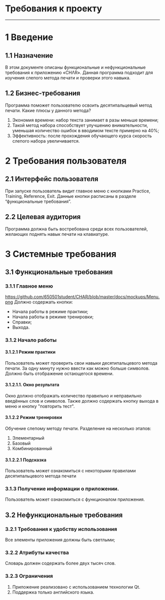 # Требования к проекту
***
# 1 Введение
## 1.1 Назначение
В этом документе описаны функциональные и нефункциональные требования к приложению «CHΛR». Данная программа подходит для изучения слепого метода печати и проверки этого навыка.

## 1.2 Бизнес-требования
Программа поможет пользователю освоить десятипальцевый метод печати. Какие плюсы у данного метода?
1) Экономия времени: набор текста занимает в разы меньше времени;
2) Такой метод набора способствует улучшению внимательности, уменьшая количество ошибок в вводимом тексте примерно на 40%;
3) Эффективность: после прохождения обучающего курса скорость слепого набора увеличивается.

# 2 Требования пользователя
## 2.1 Интерфейс пользователя
При запуске пользователь видит главное меню с кнопками Practice, Training, Reference, Exit. Данные кнопки расписаны в разделе “функциональные требования”. 

## 2.2 Целевая аудитория
Программа должна быть востребована среди всех пользователей, желающих поднять навык печати на клавиатуре.

# 3 Системные требования
## 3.1 Функциональные требования
### 3.1.1 Главное меню
https://github.com/650501student/CHAR/blob/master/docs/mockups/Menu.png
Должно содержать кнопки:
+ Начала работы в режиме практики;
+ Начала работы в режиме тренировки;
+ Справки;
+ Выхода.
### 3.1.2 Начало работы
#### 3.1.2.1 Режим практики
Пользователь может проверить свои навыки десятипальцевого метода печати. За одну минуту нужно ввести как можно больше символов. Должно быть отображение остающегося времени.

#### 3.1.2.1.1. Окно результата
Окно должно отображать количество правильно и неправильно введённых слов и символов. Также должно содержать кнопку выхода в меню и кнопку "повторить тест".

#### 3.1.2.2 Режим тренировки
Обучение слепому методу печати. Разделение на несколько этапов:
1. Элементарный
2. Базовый
3. Комбинированный

#### 3.1.2.2.1 Подсказка
Пользователь может ознакомиться с некоторыми правилами десятипальцевого метода печати

### 3.1.3 Получение информации о приложении.
Пользователь может ознакомиться с функционалом приложения.

## 3.2 Нефункциональные требования
### 3.2.1 Требования к удобству использования
Все элементы приложения должны быть светлыми;

### 3.2.2 Атрибуты качества
Словарь должен содержать более двух тысяч слов.

### 3.2.3 Ограничения
1. Приложение реализовано с использованием технологии Qt.
2. Поддержка только английского языка.
